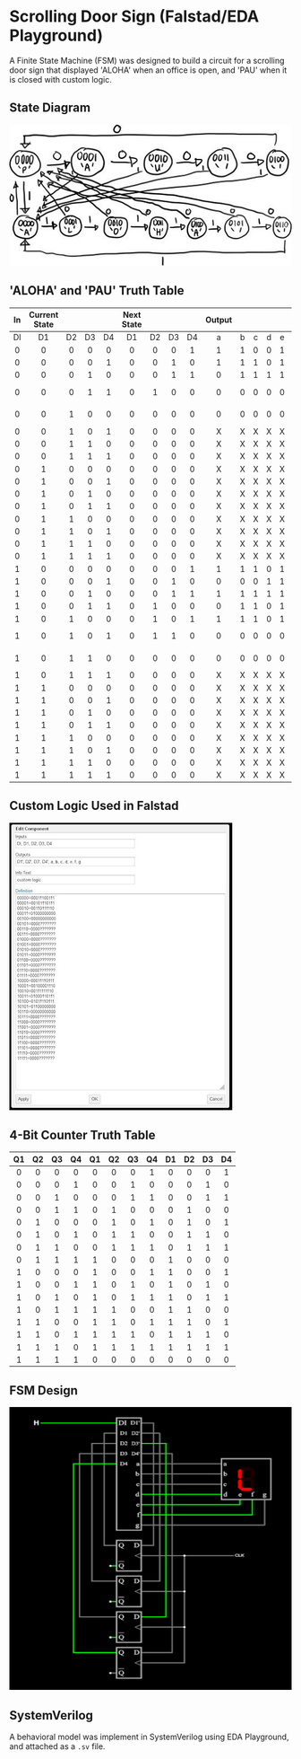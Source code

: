 # Scrolling Door Sign (Falstad/EDA Playground)

A Finite State Machine (FSM) was designed to build a circuit for a scrolling door sign that displayed 'ALOHA' when an office is open, and 'PAU' when it is closed with custom logic.

## State Diagram

![](img/state-diagram.jpg)

## 'ALOHA' and 'PAU' Truth Table

| In  | Current State |     |     |     | Next State |     |     |     | Output |     |     |     |     |     |     |     |
| :-: | :-----------: | :-: | :-: | :-: | :--------: | :-: | :-: | :-: | :----: | :-: | :-: | :-: | :-: | :-: | :-: | :-: |
| DI  |      D1       | D2  | D3  | D4  |     D1     | D2  | D3  | D4  |   a    |  b  |  c  |  d  |  e  |  f  |  g  |     |
|  0  |       0       |  0  |  0  |  0  |     0      |  0  |  0  |  1  |   1    |  1  |  0  |  0  |  1  |  1  |  1  |  P  |
|  0  |       0       |  0  |  0  |  1  |     0      |  0  |  1  |  0  |   1    |  1  |  1  |  0  |  1  |  1  |  1  |  A  |
|  0  |       0       |  0  |  1  |  0  |     0      |  0  |  1  |  1  |   0    |  1  |  1  |  1  |  1  |  1  |  0  |  U  |
|  0  |       0       |  0  |  1  |  1  |     0      |  1  |  0  |  0  |   0    |  0  |  0  |  0  |  0  |  0  |  0  | ‘ ‘ |
|  0  |       0       |  1  |  0  |  0  |     0      |  0  |  0  |  0  |   0    |  0  |  0  |  0  |  0  |  0  |  0  | ‘ ‘ |
|  0  |       0       |  1  |  0  |  1  |     0      |  0  |  0  |  0  |   X    |  X  |  X  |  X  |  X  |  X  |  X  |  X  |
|  0  |       0       |  1  |  1  |  0  |     0      |  0  |  0  |  0  |   X    |  X  |  X  |  X  |  X  |  X  |  X  |  X  |
|  0  |       0       |  1  |  1  |  1  |     0      |  0  |  0  |  0  |   X    |  X  |  X  |  X  |  X  |  X  |  X  |  X  |
|  0  |       1       |  0  |  0  |  0  |     0      |  0  |  0  |  0  |   X    |  X  |  X  |  X  |  X  |  X  |  X  |  X  |
|  0  |       1       |  0  |  0  |  1  |     0      |  0  |  0  |  0  |   X    |  X  |  X  |  X  |  X  |  X  |  X  |  X  |
|  0  |       1       |  0  |  1  |  0  |     0      |  0  |  0  |  0  |   X    |  X  |  X  |  X  |  X  |  X  |  X  |  X  |
|  0  |       1       |  0  |  1  |  1  |     0      |  0  |  0  |  0  |   X    |  X  |  X  |  X  |  X  |  X  |  X  |  X  |
|  0  |       1       |  1  |  0  |  0  |     0      |  0  |  0  |  0  |   X    |  X  |  X  |  X  |  X  |  X  |  X  |  X  |
|  0  |       1       |  1  |  0  |  1  |     0      |  0  |  0  |  0  |   X    |  X  |  X  |  X  |  X  |  X  |  X  |  X  |
|  0  |       1       |  1  |  1  |  0  |     0      |  0  |  0  |  0  |   X    |  X  |  X  |  X  |  X  |  X  |  X  |  X  |
|  0  |       1       |  1  |  1  |  1  |     0      |  0  |  0  |  0  |   X    |  X  |  X  |  X  |  X  |  X  |  X  |  X  |
|  1  |       0       |  0  |  0  |  0  |     0      |  0  |  0  |  1  |   1    |  1  |  1  |  0  |  1  |  1  |  1  |  A  |
|  1  |       0       |  0  |  0  |  1  |     0      |  0  |  1  |  0  |   0    |  0  |  0  |  1  |  1  |  1  |  0  |  L  |
|  1  |       0       |  0  |  1  |  0  |     0      |  0  |  1  |  1  |   1    |  1  |  1  |  1  |  1  |  1  |  0  |  O  |
|  1  |       0       |  0  |  1  |  1  |     0      |  1  |  0  |  0  |   0    |  1  |  1  |  0  |  1  |  1  |  1  |  H  |
|  1  |       0       |  1  |  0  |  0  |     0      |  1  |  0  |  1  |   1    |  1  |  1  |  0  |  1  |  1  |  1  |  A  |
|  1  |       0       |  1  |  0  |  1  |     0      |  1  |  1  |  0  |   0    |  0  |  0  |  0  |  0  |  0  |  0  | ‘ ‘ |
|  1  |       0       |  1  |  1  |  0  |     0      |  0  |  0  |  0  |   0    |  0  |  0  |  0  |  0  |  0  |  0  | ‘ ‘ |
|  1  |       0       |  1  |  1  |  1  |     0      |  0  |  0  |  0  |   X    |  X  |  X  |  X  |  X  |  X  |  X  |  X  |
|  1  |       1       |  0  |  0  |  0  |     0      |  0  |  0  |  0  |   X    |  X  |  X  |  X  |  X  |  X  |  X  |  X  |
|  1  |       1       |  0  |  0  |  1  |     0      |  0  |  0  |  0  |   X    |  X  |  X  |  X  |  X  |  X  |  X  |  X  |
|  1  |       1       |  0  |  1  |  0  |     0      |  0  |  0  |  0  |   X    |  X  |  X  |  X  |  X  |  X  |  X  |  X  |
|  1  |       1       |  0  |  1  |  1  |     0      |  0  |  0  |  0  |   X    |  X  |  X  |  X  |  X  |  X  |  X  |  X  |
|  1  |       1       |  1  |  0  |  0  |     0      |  0  |  0  |  0  |   X    |  X  |  X  |  X  |  X  |  X  |  X  |  X  |
|  1  |       1       |  1  |  0  |  1  |     0      |  0  |  0  |  0  |   X    |  X  |  X  |  X  |  X  |  X  |  X  |  X  |
|  1  |       1       |  1  |  1  |  0  |     0      |  0  |  0  |  0  |   X    |  X  |  X  |  X  |  X  |  X  |  X  |  X  |
|  1  |       1       |  1  |  1  |  1  |     0      |  0  |  0  |  0  |   X    |  X  |  X  |  X  |  X  |  X  |  X  |  X  |

## Custom Logic Used in Falstad

![](img/customlogic.jpg)

## 4-Bit Counter Truth Table

| Q1  | Q2  | Q3  | Q4  | Q1  | Q2  | Q3  | Q4  | D1  | D2  | D3  | D4  |
| :-: | :-: | :-: | :-: | :-: | :-: | :-: | :-: | :-: | :-: | :-: | :-: |
|  0  |  0  |  0  |  0  |  0  |  0  |  0  |  1  |  0  |  0  |  0  |  1  |
|  0  |  0  |  0  |  1  |  0  |  0  |  1  |  0  |  0  |  0  |  1  |  0  |
|  0  |  0  |  1  |  0  |  0  |  0  |  1  |  1  |  0  |  0  |  1  |  1  |
|  0  |  0  |  1  |  1  |  0  |  1  |  0  |  0  |  0  |  1  |  0  |  0  |
|  0  |  1  |  0  |  0  |  0  |  1  |  0  |  1  |  0  |  1  |  0  |  1  |
|  0  |  1  |  0  |  1  |  0  |  1  |  1  |  0  |  0  |  1  |  1  |  0  |
|  0  |  1  |  1  |  0  |  0  |  1  |  1  |  1  |  0  |  1  |  1  |  1  |
|  0  |  1  |  1  |  1  |  1  |  0  |  0  |  0  |  1  |  0  |  0  |  0  |
|  1  |  0  |  0  |  0  |  1  |  0  |  0  |  1  |  1  |  0  |  0  |  1  |
|  1  |  0  |  0  |  1  |  1  |  0  |  1  |  0  |  1  |  0  |  1  |  0  |
|  1  |  0  |  1  |  0  |  1  |  0  |  1  |  1  |  1  |  0  |  1  |  1  |
|  1  |  0  |  1  |  1  |  1  |  1  |  0  |  0  |  1  |  1  |  0  |  0  |
|  1  |  1  |  0  |  0  |  1  |  1  |  0  |  1  |  1  |  1  |  0  |  1  |
|  1  |  1  |  0  |  1  |  1  |  1  |  1  |  0  |  1  |  1  |  1  |  0  |
|  1  |  1  |  1  |  0  |  1  |  1  |  1  |  1  |  1  |  1  |  1  |  1  |
|  1  |  1  |  1  |  1  |  0  |  0  |  0  |  0  |  0  |  0  |  0  |  0  |

## FSM Design

![](img/scrolling-sign-logo.png)

## SystemVerilog

A behavioral model was implement in SystemVerilog using EDA Playground, and attached as a `.sv` file.
